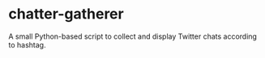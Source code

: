chatter-gatherer
================

A small Python-based script to collect and display Twitter chats according to hashtag.
